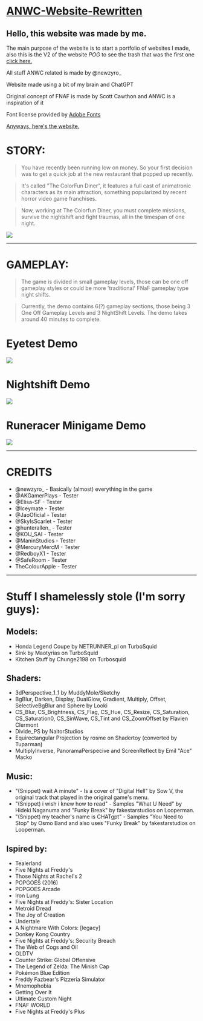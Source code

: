 # [ANWC-Website-Rewritten](https://akgamertech.github.io/ANWC-Website/index.html)

Hello, this website was made by me.
--------------------------------------------------------------------------------------------------

The main purpose of the website is to start a portfolio of websites I made, also this is the V2 of the website *POG* to see the trash that was the first one [click here.](https://akgamertech.github.io/ANWC-Website-Old/index.html)

All stuff ANWC related is made by @newzyro_

Website made using a bit of my brain and ChatGPT

Original concept of FNAF is made by Scott Cawthon and ANWC is a inspiration of it

Font license provided by [Adobe Fonts](https://fonts.adobe.com/fonts/halcom)

[Anyways, here's the website.](https://akgamertech.github.io/ANWC-Website/index.html)

STORY:
======

> You have recently been running low on money. So your first decision was to get a quick job at the new restaurant that popped up recently.

> It's called "The ColorFun Diner", it features a full cast of animatronic characters as its main attraction, something popularized by recent horror video game franchises.

> Now, working at The Colorfun Diner, you must complete missions, survive the nightshift and fight traumas, all in the timespan of one night.

![](https://akgamertech.github.io/ANWC-Website/img/reboot.webp)

* * * * *

GAMEPLAY:
=========

> The game is divided in small gameplay levels, those can be one off gameplay styles or could be more 'traditional' FNaF gameplay type night shifts.

> Currently, the demo contains 6(?) gameplay sections, those being 3 One Off Gameplay Levels and 3 NightShift Levels. The demo takes around 40 minutes to complete.

Eyetest Demo
============
![](https://akgamertech.github.io/ANWC-Website/img/gifs/resaturated_eyetest.gif)

Nightshift Demo
===============
![](https://akgamertech.github.io/ANWC-Website/img/gifs/resaturated_nightshift.gif)

Runeracer Minigame Demo
=======================

![](https://akgamertech.github.io/ANWC-Website/img/gifs/resaturated_runeracer.gif)

* * * * *

CREDITS
=======

-   @newzyro_ - Basically (almost) everything in the game
-   @AKGamerPlays - Tester
-   @Elisa-SF - Tester
-   @Iceymate - Tester
-   @JaoOficial - Tester
-   @SkyIsScarlet - Tester
-   @hunterallen_ - Tester
-   @KOU_SAI - Tester
-   @ManinStudios - Tester
-   @MercuryMercM - Tester
-   @RedboyX1 - Tester
-   @SafeRoom - Tester
-   TheColourApple - Tester

* * * * *

Stuff I shamelessly stole (I'm sorry guys):
===========================================

## Models:

-   Honda Legend Coupe by NETRUNNER_pl on TurboSquid
-   Sink by Maotyrias on TurboSquid
-   Kitchen Stuff by Chunge2198 on Turbosquid
## Shaders:
-   3dPerspective_1_1 by MuddyMole/Sketchy
-   BgBlur, Darken, Display, DualGlow, Gradient, Multiply, Offset, SelectiveBgBlur and Sphere by Looki
-   CS_Blur, CS_Brightness, CS_Flag, CS_Hue, CS_Resize, CS_Saturation, CS_Saturation0, CS_SinWave, CS_Tint and CS_ZoomOffset by Flavien Clermont
-   Divide_PS by NaitorStudios
-   Equirectangular Projection by rosme on Shadertoy (converted by Tuparman)
-   MultiplyInverse, PanoramaPerspecive and ScreenReflect by Emil "Ace" Macko
## Music:
-   "(Snippet) wait A minute" - Is a cover of "Digital Hell" by Sow V, the original track that played in the original game's menu.
-   "(Snippet) i wish i knew how to read" - Samples "What U Need" by Hideki Naganuma and "Funky Break" by fakestarstudios on Looperman.
-   "(Snippet) my teacher's name is CHATgpt" - Samples "You Need to Stop" by Osmo Band and also uses "Funky Break" by fakestarstudios on Looperman.
##  Ispired by:
-   Tealerland
-   Five Nights at Freddy's
-   Those Nights at Rachel's 2
-   POPGOES (2016)
-   POPGOES Arcade
-   Iron Lung
-   Five Nights at Freddy's: Sister Location
-   Metroid Dread
-   The Joy of Creation
-   Undertale
-   A  Nightmare With Colors: [legacy]
-   Donkey Kong Country
-   Five Nights at Freddy's: Security Breach
-   The Web of Cogs and Oil
-   OLDTV
-   Counter Strike: Global Offensive
-   The Legend of Zelda: The Minish Cap
-   Pokémon Blue Edition
-   Freddy Fazbear's Pizzeria Simulator
-   Mnemophobia
-   Getting Over It
-   Ultimate Custom Night
-   FNAF WORLD
-   Five Nights at Freddy's Plus


